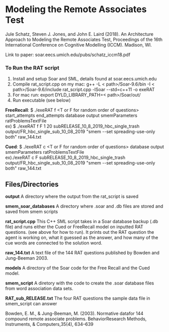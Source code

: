 # Modeling the Remote Associates Test
Jule Schatz, Steven J. Jones, and John E. Laird (2018). An Architecture Approach 
to Modeling the Remote Associates Test, Proceedings of the 16th International 
Conference on Cognitive Modelling (ICCM). Madison, WI.

Link to paper: soar.eecs.umich.edu/pubs/schatz_iccm18.pdf

### To Run the RAT script
1. Install and setup Soar and SML, details found at soar.eecs.umich.edu
2. Compile rat_script.cpp
  on my mac: g++ -L < path>/Soar-9.6/bin -I < path>/Soar-9.6/include rat_script.cpp -lSoar --std=c++11 -o exeRAT
3. For mac run: export DYLD_LIBRARY_PATH=< path>/Soar/out/
4. Run executable (see below) <br/>


**FreeRecall**: $ ./exeRAT f \<T or F for random order of questions\> start_attempts end_attempts database output smemParameters  ratProblemsTextFile <br/>
ex) $ ./exeRAT f F 1 20 subRELEASE_10_8_2019_hbc_single_trash output/FR_hbc_single_sub_10_08_2019 "smem --set spreading-use-only both" raw_144.txt <br/> 

**Cued**: $ ./exeRAT c \<T or F for random order of questions\> database output smemParameters ratProblemsTextFile <br/> 
ex)./exeRAT c F subRELEASE_10_8_2019_hbc_single_trash output/FR_hbc_single_sub_10_08_2019 "smem --set spreading-use-only both" raw_144.txt <br/> 


## Files/Directories

**output** A directory where the output from the rat_script is saved

**smem_soar_databases** A directory where .soar and .db files are stored and saved from smem scripts

**rat_script.cpp** This C++ SML script takes in a Soar database backup (.db file) and runs either the Cued or FreeRecall model on inputted RAT questions. (see above for how to run). It prints out the RAT question the agent is working on, what it guessed as the answer, and how many of the cue words are connected to the solution word. 

**raw_144.txt** A text file of the 144 RAT questions published by Bowden and Jung-Beeman 2003.

**models** A directory of the Soar code for the Free Recall and the Cued model.

**smem_script** A diretory with the code to create the .soar database files from word association data sets.

**RAT_sub_RELEASE.txt** The four RAT questions the sample data file in smem_script can answer
 
Bowden, E. M., & Jung-Beeman, M. (2003). Normative datafor 144 compound remote associate problems. BehaviorResearch Methods, Instruments, & Computers,35(4), 634–639
